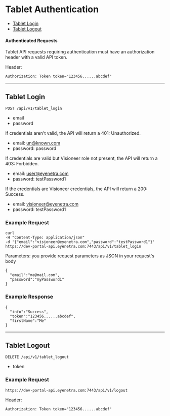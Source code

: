 # Tablet Authentication

* [Tablet Login](#tablet-login)
* [Tablet Logout](#tablet-logout)

#### Authenticated Requests

Tablet API requests requiring authentication must have an authorization header with a valid API token.

Header:

````
Authorization: Token token="123456......abcdef"
````

-----

## Tablet Login

````
POST /api/v1/tablet_login
````

* email
* password


If credentials aren't valid, the API will return a 401: Unauthorized.

* email: un@known.com
* password: password 

If credentials are valid but Visioneer role not present, the API will return a 403: Forbidden.

* email: user@eyenetra.com
* password: testPassword1

If the credentials are Visioneer credentials, the API will return a 200: Success.

* email: visioneer@eyenetra.com
* password: testPassword1

### Example Request

````
curl
-H "Content-Type: application/json"
-d '{"email":"visioneer@eyenetra.com","password":"testPassword1"}'
https://dev-portal-api.eyenetra.com:7443/api/v1/tablet_login
````

Parameters: you provide request parameters as JSON in your request's body

````
{
  "email":"me@mail.com",
  "password":"myPassword1"
}
````

### Example Response

````
{
  "info":"Success",
  "token":"123456......abcdef",
  "firstName":"Me"
}
````

-----

## Tablet Logout

````
DELETE /api/v1/tablet_logout
````

* token

### Example Request

````
https://dev-portal-api.eyenetra.com:7443/api/v1/logout
````

Header:

````
Authorization: Token token="123456......abcdef"
````
